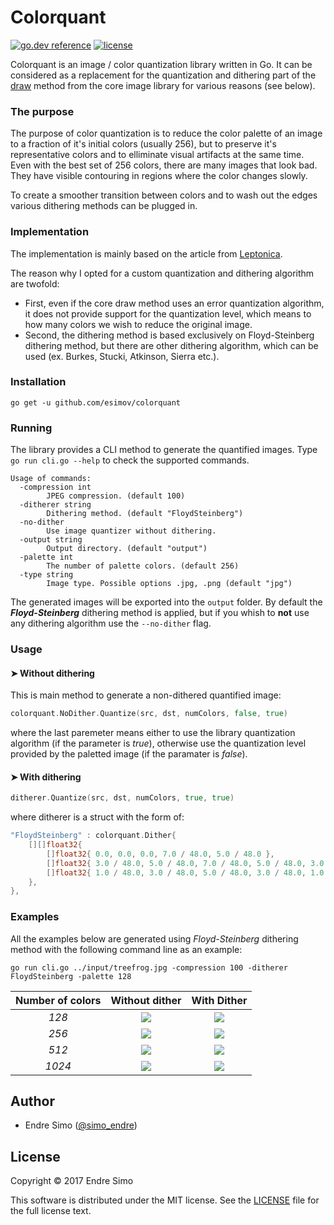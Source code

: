 # Colorquant
[![go.dev reference](https://img.shields.io/badge/go.dev-reference-007d9c?logo=go)](https://pkg.go.dev/github.com/esimov/colorquant)
[![license](https://img.shields.io/github/license/esimov/pigo)](./LICENSE)

Colorquant is an image / color quantization library written in Go. It can be considered as a replacement for the quantization and dithering part of the <a href="https://golang.org/pkg/image/draw/">draw</a> method from the core image library for various reasons (see below).

### The purpose

The purpose of color quantization is to reduce the color palette of an image to a fraction of it's initial colors (usually 256), but to preserve it's representative colors and to elliminate visual artifacts at the same time. Even with the best set of 256 colors, there are many images that look bad. They have visible contouring in regions where the color changes slowly. 

To create a smoother transition between colors and to wash out the edges various dithering methods can be plugged in.

### Implementation

The implementation is mainly based on the article from <a href="http://www.leptonica.com/color-quantization.html">Leptonica</a>.

The reason why I opted for a custom quantization and dithering algorithm are twofold:
* First, even if the core draw method uses an error quantization algorithm, it does not provide support for the quantization level, which means to how many colors we wish to reduce the original image.
* Second, the dithering method is based exclusively on Floyd-Steinberg dithering method, but there are other dithering algorithm, which can be used (ex. Burkes, Stucki, Atkinson, Sierra etc.).

### Installation

`go get -u github.com/esimov/colorquant`

### Running

The library provides a CLI method to generate the quantified images. Type `go run cli.go --help` to check the supported commands.

```
Usage of commands:
  -compression int
    	JPEG compression. (default 100)
  -ditherer string
    	Dithering method. (default "FloydSteinberg")
  -no-dither
    	Use image quantizer without dithering.
  -output string
    	Output directory. (default "output")
  -palette int
    	The number of palette colors. (default 256)
  -type string
    	Image type. Possible options .jpg, .png (default "jpg")

```
The generated images will be exported into the `output` folder. By default the <i><strong>Floyd-Steinberg</strong></i> dithering method is applied, but if you whish to <strong>not</strong> use any dithering algorithm use the `--no-dither` flag.

### Usage

#### ➤ Without dithering
This is main method to generate a non-dithered quantified image:

```go
colorquant.NoDither.Quantize(src, dst, numColors, false, true)
```
where the last paremeter means either to use the library quantization algorithm (if the parameter is <i>true</i>), otherwise use the quantization level provided by the paletted image (if the paramater is <i>false</i>).

#### ➤ With dithering

```go
ditherer.Quantize(src, dst, numColors, true, true)
```
where ditherer is a struct with the form of:

```go
"FloydSteinberg" : colorquant.Dither{
	[][]float32{
		[]float32{ 0.0, 0.0, 0.0, 7.0 / 48.0, 5.0 / 48.0 },
		[]float32{ 3.0 / 48.0, 5.0 / 48.0, 7.0 / 48.0, 5.0 / 48.0, 3.0 / 48.0 },
		[]float32{ 1.0 / 48.0, 3.0 / 48.0, 5.0 / 48.0, 3.0 / 48.0, 1.0 / 48.0 },
	},
},
```
### Examples

All the examples below are generated using *Floyd-Steinberg* dithering method with the following command line as an example:

`go run cli.go ../input/treefrog.jpg -compression 100 -ditherer FloydSteinberg -palette 128`

| Number of colors | Without dither | With Dither
|:--:|:--:|:--:|
| *128* | <img src="https://cloud.githubusercontent.com/assets/883386/26618632/b0e865b2-45e3-11e7-9312-c66f5d690312.jpg"> | <img src="https://cloud.githubusercontent.com/assets/883386/26618639/b623c77e-45e3-11e7-8900-2850bb8a0a9d.jpg"> |
| *256* | <img src="https://cloud.githubusercontent.com/assets/883386/26618480/2f9b1158-45e3-11e7-9851-742a21e1f8af.jpg"> | <img src="https://cloud.githubusercontent.com/assets/883386/26618461/229eb626-45e3-11e7-8fa4-9eaeeeb55712.jpg"> | 
| *512* | <img src="https://cloud.githubusercontent.com/assets/883386/26630928/7f3bb82e-4611-11e7-9a2d-ecaaea11c25b.jpg" > | <img src="https://cloud.githubusercontent.com/assets/883386/26630921/764a2598-4611-11e7-9c60-3d63cd2759c3.jpg"> | 
| *1024* | <img src="https://cloud.githubusercontent.com/assets/883386/26619097/a27027de-45e5-11e7-83b3-cb5b9e7d7079.jpg" > | <img src="https://cloud.githubusercontent.com/assets/883386/26619106/a8ec32b0-45e5-11e7-9642-c0f74a384544.jpg"> | 

## Author

* Endre Simo ([@simo_endre](https://twitter.com/simo_endre))

## License

Copyright © 2017 Endre Simo

This software is distributed under the MIT license. See the [LICENSE](https://github.com/esimov/colorquant/blob/master/LICENSE) file for the full license text.
